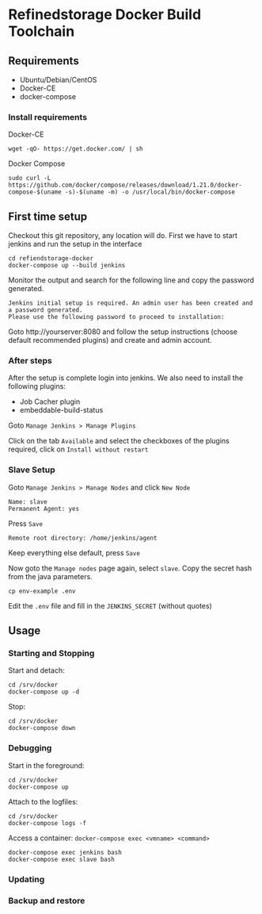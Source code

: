# Refinedstorage Docker Build Toolchain

## Requirements
* Ubuntu/Debian/CentOS
* Docker-CE
* docker-compose

### Install requirements

Docker-CE
```
wget -qO- https://get.docker.com/ | sh
```
Docker Compose
```
sudo curl -L https://github.com/docker/compose/releases/download/1.21.0/docker-compose-$(uname -s)-$(uname -m) -o /usr/local/bin/docker-compose
```

## First time setup

Checkout this git repository, any location will do.
First we have to start jenkins and run the setup in the interface

```
cd refiendstorage-docker
docker-compose up --build jenkins
```

Monitor the output and search for the following line and copy the password generated.

```
Jenkins initial setup is required. An admin user has been created and a password generated.
Please use the following password to proceed to installation:
```

Goto http://yourserver:8080 and follow the setup instructions (choose default recommended plugins) and create and admin account.

### After steps
After the setup is complete login into jenkins.
We also need to install the following plugins:

 * Job Cacher plugin
 * embeddable-build-status
 
Goto `Manage Jenkins > Manage Plugins`

Click on the tab `Available` and select the checkboxes of the plugins required, click on `Install without restart`

### Slave Setup
Goto `Manage Jenkins > Manage Nodes` and click `New Node`

```
Name: slave
Permanent Agent: yes
```
Press `Save`

```
Remote root directory: /home/jenkins/agent
```
Keep everything else default, press `Save`

Now goto the `Manage nodes` page again, select `slave`.
Copy the secret hash from the java parameters.

```
cp env-example .env
```
Edit the `.env` file and fill in the `JENKINS_SECRET` (without quotes)


## Usage

### Starting and Stopping

Start and detach:
```
cd /srv/docker
docker-compose up -d
```

Stop:
```
cd /srv/docker
docker-compose down
```

### Debugging

Start in the foreground:
```
cd /srv/docker 
docker-compose up
```

Attach to the logfiles:
```
cd /srv/docker
docker-compose logs -f
```
Access a container:
`docker-compose exec <vmname> <command>`
 
```
docker-compose exec jenkins bash
docker-compose exec slave bash
```

### Updating

### Backup and restore
